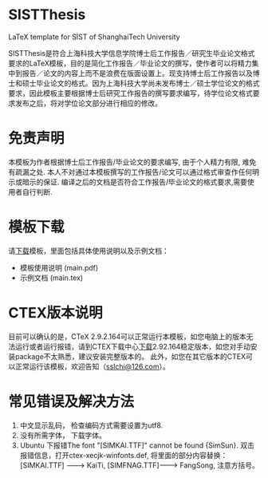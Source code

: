  # SISTThesis
 LaTeX template for SIST of ShanghaiTech University
 
 SISTThesis是符合上海科技大学信息学院博士后工作报告／研究生毕业论文格式要求的LaTeX模板，目的是简化工作报告／毕业论文的撰写，使作者可以将精力集中到报告／论文的内容上而不是浪费在版面设置上。现支持博士后工作报告以及博士和硕士毕业论文的格式。因为上海科技大学尚未发布博士／硕士学位论文的格式要求，因此模板主要根据博士后研究工作报告的撰写要求编写，待学位论文格式要求发布之后，将对学位论文部分进行相应的修改。

# 免责声明
本模板为作者根据博士后工作报告/毕业论文的要求编写, 由于个人精力有限, 难免有疏漏之处. 本人不对通过本模板撰写的工作报告/论文可以通过格式审查作任何明示或暗示的保证. 编译之后的文档是否符合工作报告/毕业论文的格式要求,需要使用者自行判断.

# 模板下载
请[下载](https://github.com/sslchi/SISTThesis)模板，里面包括具体使用说明以及示例文档：

* 模板使用说明 (main.pdf)
* 示例文档 (main.tex)

# CTEX版本说明
目前可以确认的是，CTeX 2.9.2.164可以正常运行本模板，如您电脑上的版本无法运行或者运行报错，请到CTEX下载中心[下载](http://www.ctex.org/CTeXDownload/)2.92.164稳定版本，如您对手动安装package不太熟悉，建议安装完整版本的。
此外，如您在其它版本的CTEX可以正常运行该模板，欢迎告知（sslchi@126.com）。

# 常见错误及解决方法
1. 中文显示乱码， 检查编码方式需要设置为utf8.
2. 没有所需字体， 下载字体。
3. Ubuntu 下报错The font "[SIMKAI.TTF]" cannot be found {SimSun}.
   双击报错信息，打开ctex-xecjk-winfonts.def, 将里面的部分内容替换：[SIMKAI.TTF] ---> KaiTi, [SIMFNAG.TTF]---> FangSong, 注意方括号。
 
